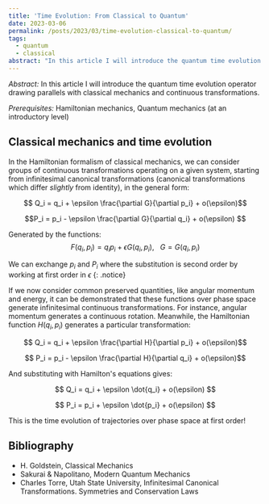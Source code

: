 ```yaml
---
title: 'Time Evolution: From Classical to Quantum'
date: 2023-03-06
permalink: /posts/2023/03/time-evolution-classical-to-quantum/
tags:
  - quantum
  - classical
abstract: "In this article I will introduce the quantum time evolution operator drawing parallels with classical mechanics and continuous transformations"
---
```


_Abstract:_ In this article I will introduce the quantum time evolution operator drawing parallels with classical mechanics and continuous transformations.

_Prerequisites:_ Hamiltonian mechanics, Quantum mechanics (at an introductory level)

Classical mechanics and time evolution
------

In the Hamiltonian formalism of classical mechanics, we can consider groups of continuous transformations operating on a given system, starting from infinitesimal canonical transformations (canonical transformations which differ _slightly_ from identity), in the general form:

$$ Q_i = q_i + \epsilon \frac{\partial G}{\partial p_i} + o(\epsilon)$$

$$P_i = p_i - \epsilon \frac{\partial G}{\partial q_i} + o(\epsilon) $$

Generated by the functions:
$$ F(q_i, p_i) = q_i p_i + \epsilon G(q_i, p_i), \ \ \ G = G(q_i, p_i) $$

We can exchange $p_i$ and $P_i$ where the substitution is second order by working at first order in $\epsilon$
{: .notice}

If we now consider common preserved quantities, like angular momentum and energy, it can be demonstrated that these functions over phase space generate infinitesimal continuous transformations. For instance, angular momentum generates a continuous rotation. Meanwhile, the Hamiltonian function $H(q_i, p_i)$ generates a particular transformation:

$$ Q_i = q_i + \epsilon \frac{\partial H}{\partial p_i} + o(\epsilon)$$

$$ P_i = p_i - \epsilon \frac{\partial H}{\partial q_i} + o(\epsilon)$$

And substituting with Hamilton's equations gives:

$$ Q_i = q_i + \epsilon \dot{q_i} + o(\epsilon) $$

$$ P_i = p_i + \epsilon \dot{p_i} + o(\epsilon) $$

This is the time evolution of trajectories over phase space at first order!


Bibliography
------
- H. Goldstein, Classical Mechanics
- Sakurai & Napolitano, Modern Quantum Mechanics
- Charles Torre, Utah State University, Infinitesimal Canonical Transformations. Symmetries and Conservation Laws

